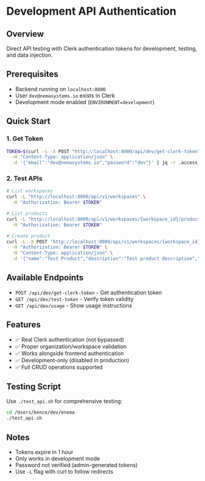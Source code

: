 # Development API Authentication

## Overview

Direct API testing with Clerk authentication tokens for development, testing, and data injection.

## Prerequisites

- Backend running on `localhost:8000`
- User `dev@nemasystems.io` exists in Clerk
- Development mode enabled (`ENVIRONMENT=development`)

## Quick Start

### 1. Get Token

```bash
TOKEN=$(curl -s -X POST "http://localhost:8000/api/dev/get-clerk-token" \
  -H "Content-Type: application/json" \
  -d '{"email":"dev@nemasystems.io","password":"dev"}' | jq -r .access_token)
```

### 2. Test APIs

```bash
# List workspaces
curl -L "http://localhost:8000/api/v1/workspaces" \
  -H "Authorization: Bearer $TOKEN"

# List products
curl -L "http://localhost:8000/api/v1/workspaces/{workspace_id}/products" \
  -H "Authorization: Bearer $TOKEN"

# Create product
curl -L -X POST "http://localhost:8000/api/v1/workspaces/{workspace_id}/products" \
  -H "Authorization: Bearer $TOKEN" \
  -H "Content-Type: application/json" \
  -d '{"name":"Test Product","description":"Test product description","create_default_module":true}'
```

## Available Endpoints

- `POST /api/dev/get-clerk-token` - Get authentication token
- `GET /api/dev/test-token` - Verify token validity  
- `GET /api/dev/usage` - Show usage instructions

## Features

- ✅ Real Clerk authentication (not bypassed)
- ✅ Proper organization/workspace validation
- ✅ Works alongside frontend authentication
- ✅ Development-only (disabled in production)
- ✅ Full CRUD operations supported

## Testing Script

Use `./test_api.sh` for comprehensive testing:

```bash
cd /Users/bence/dev/enema
./test_api.sh
```

## Notes

- Tokens expire in 1 hour
- Only works in development mode
- Password not verified (admin-generated tokens)
- Use `-L` flag with curl to follow redirects